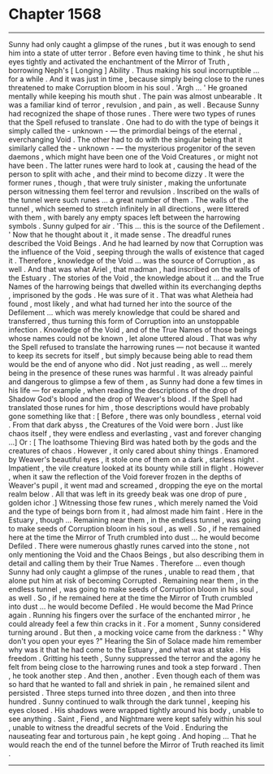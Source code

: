 
# Chapter 1568


---

Sunny had only caught a glimpse of the runes , but it was enough to send him into a state of utter terror . Before even having time to think , he shut his eyes tightly and activated the enchantment of the Mirror of Truth , borrowing Neph's [ Longing ] Ability . Thus making his soul incorruptible … for a while . And it was just in time , because simply being close to the runes threatened to make Corruption bloom in his soul . 'Argh … '
He groaned mentally while keeping his mouth shut . The pain was almost unbearable .
It was a familiar kind of terror , revulsion , and pain , as well .
Because Sunny had recognized the shape of those runes . There were two types of runes that the Spell refused to translate . One had to do with the type of beings it simply called the - unknown - — the primordial beings of the eternal , everchanging Void . The other had to do with the singular being that it similarly called the - unknown - — the mysterious progenitor of the seven daemons , which might have been one of the Void Creatures , or might not have been . The latter runes were hard to look at , causing the head of the person to split with ache , and their mind to become dizzy . It were the former runes , though , that were truly sinister , making the unfortunate person witnessing them feel terror and revulsion . Inscribed on the walls of the tunnel were such runes … a great number of them . The walls of the tunnel , which seemed to stretch infinitely in all directions , were littered with them , with barely any empty spaces left between the harrowing symbols .
Sunny gulped for air . 'This … this is the source of the Defilement . '
Now that he thought about it , it made sense . The dreadful runes described the Void Beings . And he had learned by now that Corruption was the influence of the Void , seeping through the walls of existence that caged it . Therefore , knowledge of the Void … was the source of Corruption , as well . And that was what Ariel , that madman , had inscribed on the walls of the Estuary . The stories of the Void , the knowledge about it … and the True Names of the harrowing beings that dwelled within its everchanging depths , imprisoned by the gods . He was sure of it . That was what Aletheia had found , most likely , and what had turned her into the source of the Defilement … which was merely knowledge that could be shared and transferred , thus turning this form of Corruption into an unstoppable infection . Knowledge of the Void , and of the True Names of those beings whose names could not be known , let alone uttered aloud . That was why the Spell refused to translate the harrowing runes — not because it wanted to keep its secrets for itself , but simply because being able to read them would be the end of anyone who did . Not just reading , as well … merely being in the presence of these runes was harmful . It was already painful and dangerous to glimpse a few of them , as Sunny had done a few times in his life — for example , when reading the descriptions of the drop of Shadow God's blood and the drop of Weaver's blood .
If the Spell had translated those runes for him , those descriptions would have probably gone something like that :
[ Before , there was only boundless , eternal void . From that dark abyss , the Creatures of the Void were born . Just like chaos itself , they were endless and everlasting , vast and forever changing …]
Or :
[ The loathsome Thieving Bird was hated both by the gods and the creatures of chaos . However , it only cared about shiny things . Enamored by Weaver's beautiful eyes , it stole one of them on a dark , starless night . Impatient , the vile creature looked at its bounty while still in flight . However , when it saw the reflection of the Void forever frozen in the depths of Weaver's pupil , it went mad and screamed , dropping the eye on the mortal realm below . All that was left in its greedy beak was one drop of pure , golden ichor .]
Witnessing those few runes , which merely named the Void and the type of beings born from it , had almost made him faint .
Here in the Estuary , though …
Remaining near them , in the endless tunnel , was going to make seeds of Corruption bloom in his soul , as well . So , if he remained here at the time the Mirror of Truth crumbled into dust … he would become Defiled . There were numerous ghastly runes carved into the stone , not only mentioning the Void and the Chaos Beings , but also describing them in detail and calling them by their True Names .
Therefore … even though Sunny had only caught a glimpse of the runes , unable to read them , that alone put him at risk of becoming Corrupted . Remaining near them , in the endless tunnel , was going to make seeds of Corruption bloom in his soul , as well . So , if he remained here at the time the Mirror of Truth crumbled into dust … he would become Defiled . He would become the Mad Prince again . Running his fingers over the surface of the enchanted mirror , he could already feel a few thin cracks in it . For a moment , Sunny considered turning around .
But then , a mocking voice came from the darkness :
" Why don't you open your eyes ?"
Hearing the Sin of Solace made him remember why was it that he had come to the Estuary , and what was at stake . His freedom .
Gritting his teeth , Sunny suppressed the terror and the agony he felt from being close to the harrowing runes and took a step forward . Then , he took another step .
And then , another . Even though each of them was so hard that he wanted to fall and shriek in pain , he remained silent and persisted . Three steps turned into three dozen , and then into three hundred . Sunny continued to walk through the dark tunnel , keeping his eyes closed . His shadows were wrapped tightly around his body , unable to see anything . Saint , Fiend , and Nightmare were kept safely within his soul , unable to witness the dreadful secrets of the Void . Enduring the nauseating fear and torturous pain , he kept going . And hoping …
That he would reach the end of the tunnel before the Mirror of Truth reached its limit .

---

